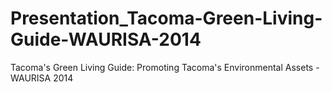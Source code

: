# Presentation_Tacoma-Green-Living-Guide-WAURISA-2014
Tacoma's Green Living Guide: Promoting Tacoma's Environmental Assets - WAURISA 2014
